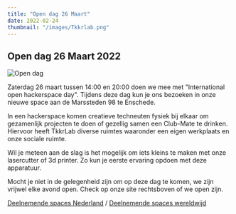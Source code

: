 ```yaml
---
title: "Open dag 26 Maart"
date: 2022-02-24
thumbnail: "/images/Tkkrlab.png"
---
```

## Open dag 26 Maart 2022

<img alt="Open dag" src="/images/Tkkrlab.png" align="middle">

Zaterdag 26 maart tussen 14:00 en 20:00 doen we mee met "International open hackerspace day". Tijdens deze dag kun je ons bezoeken in onze nieuwe space aan de Marssteden 98 te Enschede. 

In een hackerspace komen creatieve techneuten fysiek bij elkaar om gezamenlijk projecten te doen of gezellig samen een Club-Mate te drinken. Hiervoor heeft TkkrLab diverse ruimtes waaronder een eigen werkplaats en onze sociale ruimte.

Wil je meteen aan de slag is het mogelijk om iets kleins te maken met onze lasercutter of 3d printer. Zo kun je eerste ervaring opdoen met deze apparatuur.

Mocht je niet in de gelegenheid zijn om op deze dag te komen, we zijn vrijwel elke avond open. Check op onze site rechtsboven of we open zijn.

[Deelnemende spaces Nederland](https://hackerspaces.nl/open-dag/) / [Deelnemende spaces wereldwijd](https://wiki.hackerspaces.org/International_hackerspace_Open_day_2022)